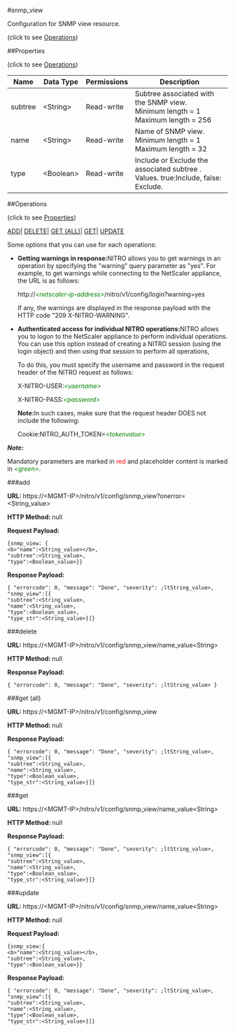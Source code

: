 #snmp_view



Configuration for SNMP view resource.

<span>(click to see [Operations](#operations))</span>



##Properties 

<span>(click to see [Operations](#operations))</span>





<table><thead><tr><th>Name</th><th>Data Type</th><th>Permissions</th><th>Description</th></tr></thead><tbody><tr><td>subtree</td><td>&lt;String></td><td>Read-write</td><td>Subtree associated with the SNMP view.<br>Minimum length = 1<br>Maximum length = 256</td></tr><tr><td>name</td><td>&lt;String></td><td>Read-write</td><td>Name of SNMP view.<br>Minimum length = 1<br>Maximum length = 32</td></tr><tr><td>type</td><td>&lt;Boolean></td><td>Read-write</td><td>Include or Exclude the associated subtree . Values. true:Include, false: Exclude.</td></tr></tbody></table>

##Operations 

<span>(click to see [Properties](#properties))</span>





[ADD](#add)| [DELETE](#delete)| [GET (ALL)](#get-all)| [GET](#get)| [UPDATE](#update)





Some options that you can use for each operations:

<ul><li><p><b>Getting warnings in response:</b>NITRO allows you to get warnings in an operation by specifying the "warning" query parameter as "yes". For example, to get warnings while connecting to the NetScaler appliance, the URL is as follows:</p><p>http://<span style="color:green;font-style:italic;">&lt;netscaler-ip-address&gt;</span>/nitro/v1/config/login?warning=yes</p><p>If any, the warnings are displayed in the response payload with the HTTP code "209 X-NITRO-WARNING".</p></li><li><p><b>Authenticated access for individual NITRO operations:</b>NITRO allows you to logon to the NetScaler appliance to perform individual operations. You can use this option instead of creating a NITRO session (using the login object) and then using that session to perform all operations,</p><p>To do this, you must specify the username and password in the request header of the NITRO request as follows:</p><p>X-NITRO-USER:<span style="color:green;font-style:italic;">&lt;username&gt;</span></p><p>X-NITRO-PASS:<span style="color:green;font-style:italic;">&lt;password&gt;</span></p><p><b>Note:</b>In such cases, make sure that the request header DOES not include the following:</p><p>Cookie:NITRO_AUTH_TOKEN=<span style="color:green;font-style:italic;">&lt;tokenvalue&gt;</span></p></li></ul>







***Note:*** 

Mandatory parameters are marked in <span style="color:#FF0000;">red</span> and placeholder content is marked in <span style="color:green;font-style:italic">&lt;green&gt;</span>.



###add







<b>URL: </b>https://&lt;MGMT-IP&gt;/nitro/v1/config/snmp_view?onerror=&lt;String_value&gt;

<b>HTTP Method: </b>null

<b>Request Payload: </b>
```
{snmp_view: {
<b>"name":<String_value></b>,
"subtree":<String_value>,
"type":<Boolean_value>}}
```

<b>Response Payload: </b>
```
{ "errorcode": 0, "message": "Done", "severity": ;ltString_value>, "snmp_view":[{
"subtree":<String_value>,
"name":<String_value>,
"type":<Boolean_value>,
"type_str":<String_value>}]}
```







###delete







<b>URL: </b>https://&lt;MGMT-IP&gt;/nitro/v1/config/snmp_view/name_value&lt;String&gt;

<b>HTTP Method: </b>null

<b>Response Payload: </b>
```
{ "errorcode": 0, "message": "Done", "severity": ;ltString_value> }
```







###get (all)







<b>URL: </b>https://&lt;MGMT-IP&gt;/nitro/v1/config/snmp_view

<b>HTTP Method: </b>null

<b>Response Payload: </b>
```
{ "errorcode": 0, "message": "Done", "severity": ;ltString_value>, "snmp_view":[{
"subtree":<String_value>,
"name":<String_value>,
"type":<Boolean_value>,
"type_str":<String_value>}]}
```







###get







<b>URL: </b>https://&lt;MGMT-IP&gt;/nitro/v1/config/snmp_view/name_value&lt;String&gt;

<b>HTTP Method: </b>null

<b>Response Payload: </b>
```
{ "errorcode": 0, "message": "Done", "severity": ;ltString_value>, "snmp_view":[{
"subtree":<String_value>,
"name":<String_value>,
"type":<Boolean_value>,
"type_str":<String_value>}]}
```







###update







<b>URL: </b>https://&lt;MGMT-IP&gt;/nitro/v1/config/snmp_view/name_value&lt;String&gt;

<b>HTTP Method: </b>null

<b>Request Payload: </b>
```
{snmp_view:{
<b>"name":<String_value></b>,
"subtree":<String_value>,
"type":<Boolean_value>}}
```

<b>Response Payload: </b>
```
{ "errorcode": 0, "message": "Done", "severity": ;ltString_value>, "snmp_view":[{
"subtree":<String_value>,
"name":<String_value>,
"type":<Boolean_value>,
"type_str":<String_value>}]}
```







